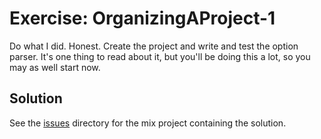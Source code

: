 # Exercise: OrganizingAProject-1
Do what I did. Honest. Create the project and write and test the option parser. It's one thing to read about it, but you'll be doing this a lot, so you may as well start now.

## Solution
See the [issues](./issues) directory for the mix project containing the solution.
